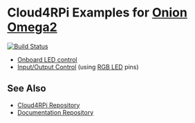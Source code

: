 
Cloud4RPi Examples for [Onion Omega2](https://onion.io/omega2/)
=========================================================================================================================

[![Build Status](https://travis-ci.org/cloud4rpi/omega2-examples.svg?branch=master)](https://travis-ci.org/cloud4rpi/omega2-examples)

* [Onboard LED control](led.py)
* [Input/Output Control](rgb_led.py) (using [RGB LED](https://docs.onion.io/omega2-docs/expansion-dock.html#rgb-led) pins)

## See Also

* [Cloud4RPi Repository](https://github.com/cloud4rpi/cloud4rpi)
* [Documentation Repository](https://github.com/cloud4rpi/docs)